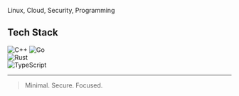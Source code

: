 Linux, Cloud, Security, Programming

## Tech Stack  
![C++](https://img.shields.io/badge/-C++-00599C?logo=cplusplus&logoColor=white&style=flat)
![Go](https://img.shields.io/badge/-Go-00ADD8?logo=go&logoColor=white&style=flat)  
![Rust](https://img.shields.io/badge/-Rust-000000?logo=rust&logoColor=white&style=flat)  
![TypeScript](https://img.shields.io/badge/-TypeScript-3178C6?logo=typescript&logoColor=white&style=flat)

---

> Minimal. Secure. Focused.
